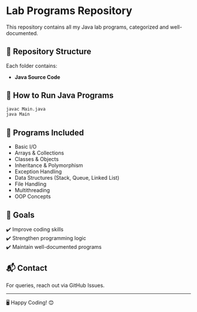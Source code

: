 # Lab Programs Repository

This repository contains all my Java lab programs, categorized and well-documented.

## 📂 Repository Structure
Each folder contains:
- **Java Source Code**

## 🚀 How to Run Java Programs
```sh
javac Main.java
java Main
```

## 📜 Programs Included
- Basic I/O
- Arrays & Collections
- Classes & Objects
- Inheritance & Polymorphism
- Exception Handling
- Data Structures (Stack, Queue, Linked List)
- File Handling
- Multithreading
- OOP Concepts

## 🎯 Goals
✔️ Improve coding skills  
✔️ Strengthen programming logic  
✔️ Maintain well-documented programs

## 📬 Contact
For queries, reach out via GitHub Issues.

---
🖥️ Happy Coding! 😊

